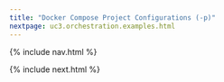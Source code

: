 ```yaml
---
title: "Docker Compose Project Configurations (-p)"
nextpage: uc3.orchestration.examples.html
---
```


{% include nav.html %}


{% include next.html %}